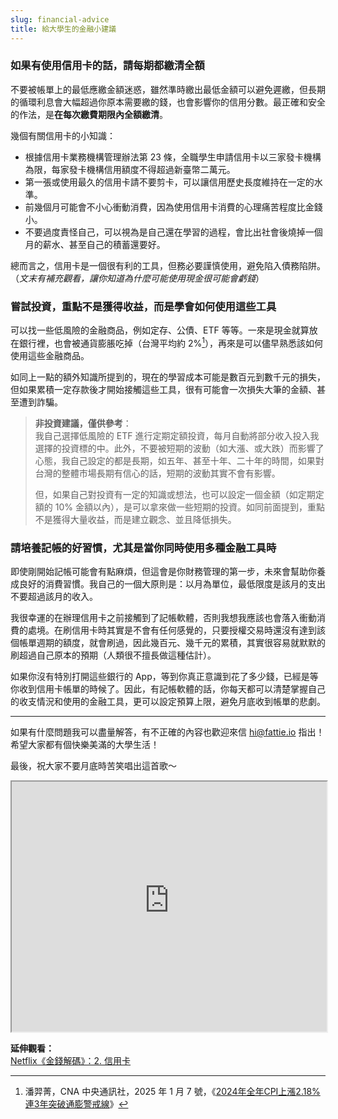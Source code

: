 ```yaml
---
slug: financial-advice
title: 給大學生的金融小建議
---
```

### 如果有使用信用卡的話，請每期都繳清全額

不要被帳單上的最低應繳金額迷惑，雖然準時繳出最低金額可以避免遲繳，但長期的循環利息會大幅超過你原本需要繳的錢，也會影響你的信用分數。最正確和安全的作法，是**在每次繳費期限內全額繳清**。

幾個有關信用卡的小知識：  
- 根據信用卡業務機構管理辦法第 23 條，全職學生申請信用卡以三家發卡機構為限，每家發卡機構信用額度不得超過新臺幣二萬元。
- 第一張或使用最久的信用卡請不要剪卡，可以讓信用歷史長度維持在一定的水準。
- 前幾個月可能會不小心衝動消費，因為使用信用卡消費的心理痛苦程度比金錢小。
- 不要過度責怪自己，可以視為是自己還在學習的過程，會比出社會後燒掉一個月的薪水、甚至自己的積蓄還要好。

總而言之，信用卡是一個很有利的工具，但務必要謹慎使用，避免陷入債務陷阱。  
（*文末有補充觀看，讓你知道為什麼可能使用現金很可能會虧錢*）

<!-- truncate -->

### 嘗試投資，重點不是獲得收益，而是學會如何使用這些工具

可以找一些低風險的金融商品，例如定存、公債、ETF 等等。一來是現金就算放在銀行裡，也會被通貨膨脹吃掉（台灣平均約 2%[^1]），再來是可以儘早熟悉該如何使用這些金融商品。

如同上一點的額外知識所提到的，現在的學習成本可能是數百元到數千元的損失，但如果累積一定存款後才開始接觸這些工具，很有可能會一次損失大筆的金額、甚至遭到詐騙。

> **非投資建議，僅供參考**：  
> 我自己選擇低風險的 ETF 進行定期定額投資，每月自動將部分收入投入我選擇的投資標的中。此外，不要被短期的波動（如大漲、或大跌）而影響了心態，我自己設定的都是長期，如五年、甚至十年、二十年的時間，如果對台灣的整體市場長期有信心的話，短期的波動其實不會有影響。
> 
> 但，如果自己對投資有一定的知識或想法，也可以設定一個金額（如定期定額的 10% 金額以內），是可以拿來做一些短期的投資。如同前面提到，重點不是獲得大量收益，而是建立觀念、並且降低損失。


### 請培養記帳的好習慣，尤其是當你同時使用多種金融工具時

即使剛開始記帳可能會有點麻煩，但這會是你財務管理的第一步，未來會幫助你養成良好的消費習慣。我自己的一個大原則是：以月為單位，最低限度是該月的支出不要超過該月的收入。

我很幸運的在辦理信用卡之前接觸到了記帳軟體，否則我想我應該也會落入衝動消費的處境。在刷信用卡時其實是不會有任何感覺的，只要授權交易時還沒有達到該個帳單週期的額度，就會刷過，因此幾百元、幾千元的累積，其實很容易就默默的刷超過自己原本的預期（人類很不擅長做這種估計）。

如果你沒有特別打開這些銀行的 App，等到你真正意識到花了多少錢，已經是等你收到信用卡帳單的時候了。因此，有記帳軟體的話，你每天都可以清楚掌握自己的收支情況和使用的金融工具，更可以設定預算上限，避免月底收到帳單的悲劇。

---

如果有什麼問題我可以盡量解答，有不正確的內容也歡迎來信 hi@fattie.io 指出！  
希望大家都有個快樂美滿的大學生活！

最後，祝大家不要月底時苦笑唱出這首歌～

<iframe
  class="custom-iframe"
  width="100%"
  height="400"
  src="https://www.youtube-nocookie.com/embed/kSG71-7rIg4?modestbranding=1&rel=0"
  title="# Family Guy - Credit Card Debt Song HQ

[](https://www.youtube.com/@Madwex91)"
  frameborder="0"
  allow="accelerometer; autoplay; clipboard-write; encrypted-media; gyroscope; picture-in-picture"
  allowfullscreen>
</iframe>

**延伸觀看：**  
[Netflix《金錢解碼》：2. 信用卡](https://www.netflix.com/watch/81345771)

[^1]: 潘羿菁，CNA 中央通訊社，2025 年 1 月 7 號，《[2024年全年CPI上漲2.18% 連3年突破通膨警戒線](https://www.cna.com.tw/news/afe/202501070235.aspx)》